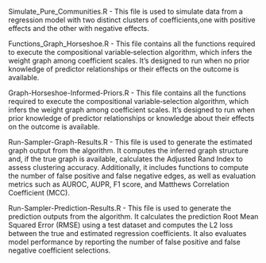 Simulate_Pure_Communities.R - This file is used to simulate data from a regression model with two distinct clusters of coefficients,one with positive 
effects and the other with negative effects.

Functions_Graph_Horseshoe.R - This file contains all the functions required to execute the compositional variable‐selection algorithm, which infers 
the weight graph among coefficient scales. It’s designed to run when no prior knowledge of predictor relationships or their effects on the outcome 
is available.

Graph-Horseshoe-Informed-Priors.R - This file contains all the functions required to execute the compositional variable‐selection algorithm, which infers 
the weight graph among coefficient scales. It’s designed to run when prior knowledge of predictor relationships or knowledge about their effects on the 
outcome is available.

Run-Sampler-Graph-Results.R - This file is used to generate the estimated graph output from the algorithm. It computes the inferred graph structure and,
if the true graph is available, calculates the Adjusted Rand Index to assess clustering accuracy. Additionally, it includes functions to compute the
number of false positive and false negative edges, as well as evaluation metrics such as AUROC, AUPR, F1 score, and Matthews Correlation Coefficient (MCC).

Run-Sampler-Prediction-Results.R - This file is used to generate the prediction outputs from the algorithm. It calculates the prediction Root Mean Squared 
Error (RMSE) using a test dataset and computes the L2 loss between the true and estimated regression coefficients. It also evaluates model performance by 
reporting the number of false positive and false negative coefficient selections.
